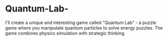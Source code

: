 # Quantum-Lab-
I'll create a unique and interesting game called "Quantum Lab" - a puzzle game where you manipulate quantum particles to solve energy puzzles. The game combines physics simulation with strategic thinking.
